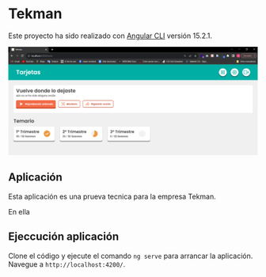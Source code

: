 # Tekman

Este proyecto ha sido realizado con [Angular CLI](https://github.com/angular/angular-cli) versión 15.2.1.

![Descripción de la imagen](src/assets/tekman.png)

## Aplicación

Esta aplicación es una prueva tecnica para la empresa Tekman.

En ella

## Ejeccución aplicación

Clone el código y ejecute el comando `ng serve` para arrancar la aplicación. Navegue a `http://localhost:4200/`.
